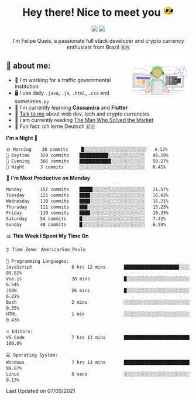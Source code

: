 
<h1 align="center">Hey there! Nice to meet you <img src="assets/sunglasses.gif" width="30"/></h1>

<p align="center">
  <a href="https://www.linkedin.com/in/fqueis"><img src="https://img.shields.io/badge/-LinkedIn-blue?style=flat&logo=Linkedin&logoColor=white" /></a>
  <a href="mailto:fqueis@gmail.com"><img src="https://img.shields.io/badge/-Gmail-c14438?style=flat&logo=Gmail&logoColor=white" /></a>
</p>

<p align="center">I'm Felipe Queis, a passionate full stack developer and crypto currency enthusiast from Brazil 🇧🇷</p>

<img width="35%" align="right" alt="fqueis" src="assets/profile.gif" /></p>

## 🤵 about me:

- 🏢 I'm working for a traffic governmental institution
- 🖥️ I use daily `.java`, `.js`, `.html`, `.css` and sometimes`.py`
- 🌱 I'm currently learning **Cassandra** and **Flutter**
- 💬 [Talk to me](https://github.com/fqueis/fqueis/discussions) about web dev, tech and crypto currencies
- 📖 I am currently reading [The Man Who Solved the Market](https://amzn.com/073521798X)
- 💭 Fun fact: ich lerne Deutsch 🇩🇪

<!--START_SECTION:waka-->
**I'm a Night 🦉** 

```text
🌞 Morning    30 commits     █░░░░░░░░░░░░░░░░░░░░░░░░   4.12% 
🌆 Daytime    329 commits    ███████████░░░░░░░░░░░░░░   45.19% 
🌃 Evening    366 commits    ████████████░░░░░░░░░░░░░   50.27% 
🌙 Night      3 commits      ░░░░░░░░░░░░░░░░░░░░░░░░░   0.41%

```
📅 **I'm Most Productive on Monday** 

```text
Monday       157 commits    █████░░░░░░░░░░░░░░░░░░░░   21.57% 
Tuesday      121 commits    ████░░░░░░░░░░░░░░░░░░░░░   16.62% 
Wednesday    118 commits    ████░░░░░░░░░░░░░░░░░░░░░   16.21% 
Thursday     111 commits    ███░░░░░░░░░░░░░░░░░░░░░░   15.25% 
Friday       119 commits    ████░░░░░░░░░░░░░░░░░░░░░   16.35% 
Saturday     54 commits     █░░░░░░░░░░░░░░░░░░░░░░░░   7.42% 
Sunday       48 commits     █░░░░░░░░░░░░░░░░░░░░░░░░   6.59%

```


📊 **This Week I Spent My Time On** 

```text
⌚︎ Time Zone: America/Sao_Paulo

💬 Programming Languages: 
JavaScript               6 hrs 12 mins       █████████████████████░░░░   85.82% 
Vue.js                   28 mins             █░░░░░░░░░░░░░░░░░░░░░░░░   6.54% 
JSON                     26 mins             █░░░░░░░░░░░░░░░░░░░░░░░░   6.22% 
Bash                     2 mins              ░░░░░░░░░░░░░░░░░░░░░░░░░   0.55% 
HTML                     1 min               ░░░░░░░░░░░░░░░░░░░░░░░░░   0.43%

🔥 Editors: 
VS Code                  7 hrs 13 mins       █████████████████████████   100.0%

💻 Operating System: 
Windows                  7 hrs 13 mins       █████████████████████████   99.87% 
Linux                    0 secs              ░░░░░░░░░░░░░░░░░░░░░░░░░   0.13%

```


 Last Updated on 07/09/2021
<!--END_SECTION:waka-->
